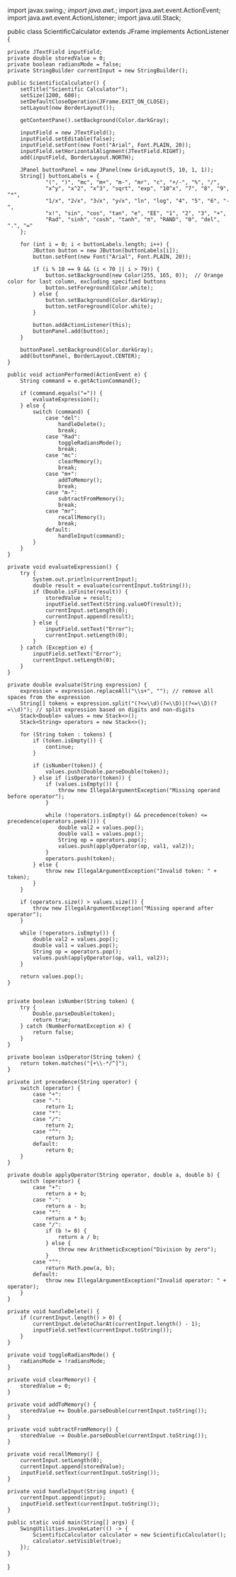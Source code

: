 
import javax.swing.*;
import java.awt.*;
import java.awt.event.ActionEvent;
import java.awt.event.ActionListener;
import java.util.Stack;

public class ScientificCalculator extends JFrame implements ActionListener {

    private JTextField inputField;
    private double storedValue = 0;
    private boolean radiansMode = false;
    private StringBuilder currentInput = new StringBuilder();

    public ScientificCalculator() {
        setTitle("Scientific Calculator");
        setSize(1200, 600);
        setDefaultCloseOperation(JFrame.EXIT_ON_CLOSE);
        setLayout(new BorderLayout());

        getContentPane().setBackground(Color.darkGray);

        inputField = new JTextField();
        inputField.setEditable(false);
        inputField.setFont(new Font("Arial", Font.PLAIN, 20));
        inputField.setHorizontalAlignment(JTextField.RIGHT);
        add(inputField, BorderLayout.NORTH);

        JPanel buttonPanel = new JPanel(new GridLayout(5, 10, 1, 1));
        String[] buttonLabels = {
                "(", ")", "mc", "m+", "m-", "mr", "c", "+/-", "%", "/",
                "x^y", "x^2", "x^3", "sqrt", "exp", "10^x", "7", "8", "9", "*",
                "1/x", "2√x", "3√x", "y√x", "ln", "log", "4", "5", "6", "-",
                "x!", "sin", "cos", "tan", "e", "EE", "1", "2", "3", "+",
                "Rad", "sinh", "cosh", "tanh", "π", "RAND", "0", "del", ".", "="
        };

        for (int i = 0; i < buttonLabels.length; i++) {
            JButton button = new JButton(buttonLabels[i]);
            button.setFont(new Font("Arial", Font.PLAIN, 20));

            if (i % 10 == 9 && (i < 70 || i > 79)) {
                button.setBackground(new Color(255, 165, 0));  // Orange color for last column, excluding specified buttons
                button.setForeground(Color.white);
            } else {
                button.setBackground(Color.darkGray);
                button.setForeground(Color.white);
            }

            button.addActionListener(this);
            buttonPanel.add(button);
        }

        buttonPanel.setBackground(Color.darkGray);
        add(buttonPanel, BorderLayout.CENTER);
    }

    public void actionPerformed(ActionEvent e) {
        String command = e.getActionCommand();

        if (command.equals("=")) {
            evaluateExpression();
        } else {
            switch (command) {
                case "del":
                    handleDelete();
                    break;
                case "Rad":
                    toggleRadiansMode();
                    break;
                case "mc":
                    clearMemory();
                    break;
                case "m+":
                    addToMemory();
                    break;
                case "m-":
                    subtractFromMemory();
                    break;
                case "mr":
                    recallMemory();
                    break;
                default:
                    handleInput(command);
            }
        }
    }

    private void evaluateExpression() {
        try {
            System.out.println(currentInput);
            double result = evaluate(currentInput.toString());
            if (Double.isFinite(result)) {
                storedValue = result;
                inputField.setText(String.valueOf(result));
                currentInput.setLength(0);
                currentInput.append(result);
            } else {
                inputField.setText("Error");
                currentInput.setLength(0);
            }
        } catch (Exception e) {
            inputField.setText("Error");
            currentInput.setLength(0);
        }
    }

    private double evaluate(String expression) {
        expression = expression.replaceAll("\\s+", ""); // remove all spaces from the expression
        String[] tokens = expression.split("(?<=\\d)(?=\\D)|(?<=\\D)(?=\\d)"); // split expression based on digits and non-digits
        Stack<Double> values = new Stack<>();
        Stack<String> operators = new Stack<>();

        for (String token : tokens) {
            if (token.isEmpty()) {
                continue;
            }

            if (isNumber(token)) {
                values.push(Double.parseDouble(token));
            } else if (isOperator(token)) {
                if (values.isEmpty()) {
                    throw new IllegalArgumentException("Missing operand before operator");
                }

                while (!operators.isEmpty() && precedence(token) <= precedence(operators.peek())) {
                    double val2 = values.pop();
                    double val1 = values.pop();
                    String op = operators.pop();
                    values.push(applyOperator(op, val1, val2));
                }
                operators.push(token);
            } else {
                throw new IllegalArgumentException("Invalid token: " + token);
            }
        }

        if (operators.size() > values.size()) {
            throw new IllegalArgumentException("Missing operand after operator");
        }

        while (!operators.isEmpty()) {
            double val2 = values.pop();
            double val1 = values.pop();
            String op = operators.pop();
            values.push(applyOperator(op, val1, val2));
        }

        return values.pop();
    }


    private boolean isNumber(String token) {
        try {
            Double.parseDouble(token);
            return true;
        } catch (NumberFormatException e) {
            return false;
        }
    }

    private boolean isOperator(String token) {
        return token.matches("[+\\-*/^]");
    }

    private int precedence(String operator) {
        switch (operator) {
            case "+":
            case "-":
                return 1;
            case "*":
            case "/":
                return 2;
            case "^":
                return 3;
            default:
                return 0;
        }
    }

    private double applyOperator(String operator, double a, double b) {
        switch (operator) {
            case "+":
                return a + b;
            case "-":
                return a - b;
            case "*":
                return a * b;
            case "/":
                if (b != 0) {
                    return a / b;
                } else {
                    throw new ArithmeticException("Division by zero");
                }
            case "^":
                return Math.pow(a, b);
            default:
                throw new IllegalArgumentException("Invalid operator: " + operator);
        }
    }

    private void handleDelete() {
        if (currentInput.length() > 0) {
            currentInput.deleteCharAt(currentInput.length() - 1);
            inputField.setText(currentInput.toString());
        }
    }

    private void toggleRadiansMode() {
        radiansMode = !radiansMode;
    }

    private void clearMemory() {
        storedValue = 0;
    }

    private void addToMemory() {
        storedValue += Double.parseDouble(currentInput.toString());
    }

    private void subtractFromMemory() {
        storedValue -= Double.parseDouble(currentInput.toString());
    }

    private void recallMemory() {
        currentInput.setLength(0);
        currentInput.append(storedValue);
        inputField.setText(currentInput.toString());
    }

    private void handleInput(String input) {
        currentInput.append(input);
        inputField.setText(currentInput.toString());
    }

    public static void main(String[] args) {
        SwingUtilities.invokeLater(() -> {
            ScientificCalculator calculator = new ScientificCalculator();
            calculator.setVisible(true);
        });
    }
}
